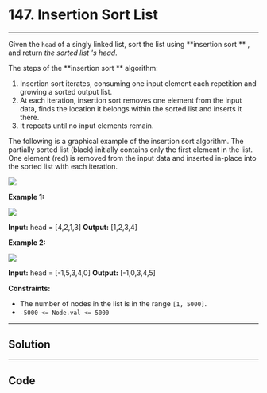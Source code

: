 # 147. Insertion Sort List

---

Given the `head` of a singly linked list, sort the list using **insertion sort ** , and return _the sorted list 's head_.

The steps of the **insertion sort ** algorithm:

  1. Insertion sort iterates, consuming one input element each repetition and growing a sorted output list.
  2. At each iteration, insertion sort removes one element from the input data, finds the location it belongs within the sorted list and inserts it there.
  3. It repeats until no input elements remain.



The following is a graphical example of the insertion sort algorithm. The partially sorted list (black) initially contains only the first element in the list. One element (red) is removed from the input data and inserted in-place into the sorted list with each iteration.

![](https://upload.wikimedia.org/wikipedia/commons/0/0f/Insertion-sort-example-300px.gif)

 

**Example 1:**

![](https://assets.leetcode.com/uploads/2021/03/04/sort1linked-list.jpg)


**Input:** head = [4,2,1,3]
**Output:** [1,2,3,4]


**Example 2:**

![](https://assets.leetcode.com/uploads/2021/03/04/sort2linked-list.jpg)


**Input:** head = [-1,5,3,4,0]
**Output:** [-1,0,3,4,5]


 

**Constraints:**

  * The number of nodes in the list is in the range `[1, 5000]`.
  * `-5000 <= Node.val <= 5000`

---

## Solution



---

## Code
```python


```